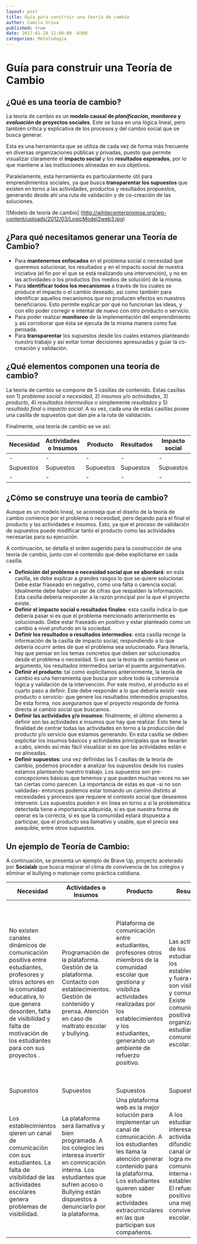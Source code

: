 ```yaml
---
layout: post
title: Guía para construir una teoría de cambio
author: Camila Urzua
published: true
date: 2017-01-20 12:00:00 -0300
categories: Metolodogía 
---
```


# **Guía para construir una Teoría de Cambio**

## **¿Qué es una teoría de cambio?**


La teoría de cambio es un **modelo causal de *planificación*, *monitoreo* y *evaluación* de proyectos sociales**. Este se basa en una lógica lineal, pero también crítica y explicativa de los procesos y del cambio social que se busca generar.

Esta es una herramienta que se utiliza de cada vez de forma más frecuente en diversas organizaciones públicas y privadas, puesto que permite visualizar claramente el **impacto social** y los **resultados esperados**, por lo que mantiene a las instituciones alineadas en sus objetivos.

Paralelamente, esta herramienta es particularmente útil para emprendimientos sociales, ya que busca **transparentar los supuestos** que existen en torno a las actividades, productos y resultados propuestos, generando desde ahí una ruta de validación y de co-creación de las soluciones.

![Modelo de teoría de cambio] (http://whitecenterpromise.org/wp-content/uploads/2012/03/LogicModel2web3.jpg)

## ¿Para qué necesitamos generar una Teoría de Cambio?

* Para **mantenernos enfocados** en el problema social o necesidad que queremos solucionar, los resultados y en el impacto social de nuestra iniciativa (el fin por el que se está realizando una intervención), y no en las actividades o los productos (los medios de solución) de la misma.
* Para **identificar todos los mecanismos** a través de los cuales se produce el impacto o el cambio deseado, así como también para identificar aquellos mecanismos que no producen efectos en nuestros beneficiarios. Esto permite explicar por qué no funcionan las ideas, y con ello poder corregir e intentar de nuevo con otro producto o servicio.
* Para poder realizar **monitoreo** de la implementación del emprendimiento y así corroborar que ésta se ejecuta de la misma manera como fue pensada.
* Para **transparentar** los supuestos desde los cuales estamos planteando nuestro trabajo y así evitar tomar decisiones apresuradas y guiar la co-creación y validación. 

## **¿Qué elementos componen una teoría de cambio?**

La teoría de cambio se compone de 5 casillas de contenido. Estas casillas son 1) *problema social o necesidad*, 2) *insumos y/o actividades*, 3) *producto*, 4) *resultados intermedios* o simplemente *resultados* y 5) *resultado final* o *impacto social*. A su vez, cada una de estas casillas posee una casilla de supuestos que dan pie a la ruta de validación.

Finalmente, una teoría de cambio se ve así:

|   Necesidad   |   Actividades o Insumos   |    Producto   |    Resultados    |    Impacto social    |
|   ---   |   ---   |   ---   |   ---   |   ---   |
|   -   |   -   |   -   |   -   |   -   |
|   Supuestos   |   Supuestos   |    Supuestos   |    Supuestos    |    Supuestos    |
|   -   |   -   |   -   |   -   |   -   |

## **¿Cómo se construye una teoría de cambio?**

Aunque es un modelo lineal, se aconseja que el diseño de la teoría de cambio comience por el problema o necesidad, pero dejando para el final el producto y las actividades e insumos. Esto, ya que el proceso de validación de supuestos puede modificar tanto el producto como las actividades necesarias para su ejecución. 

A continuación, se detalla el orden sugerido para la construcción de una teoría de cambio, junto con el contenido que debe explicitarse en cada casilla.

* **Definición del problema o necesidad social que se abordará**: en esta casilla, se debe explicar a grandes rasgos lo que se quiere solucionar. Debe estar fraseado en negativo, como una falta o carencia social. Idealmente debe haber un par de cifras que respalden la información. Esta casilla debería responder a la razón principal por la que el proyecto existe.
* **Definir el impacto social o resultados finales**: esta casilla indica lo que debería pasar si es que el problema mencionado anteriormente es solucionado. Debe estar fraseado en positivo y estar planteado como un cambio a nivel profundo en la sociedad.
* **Definir los resultados o resultados intermedios**: esta casilla recoge la información de la casilla de impacto social, respondiendo a lo que debería ocurrir antes de que el problema sea solucionado. Para llenarla, hay que pensar en los temas concretos que deben ser solucionados desde el problema o necesidad. Si es que la teoría de cambio fuese un argumento, los resultados intermedios serían el puente argumentativo.
* **Definir el producto**: tal como explicitamos anteriormente, la teoría de cambio es una herramienta que busca por sobre todo la coherencia lógica y validación de la intervención. Por este motivo, el producto es el cuarto paso a definir. Este debe responder a lo que debería existir -sea producto o servicio- que genere los resultados intermedios propuestos. De esta forma, nos aseguramos que el proyecto responda de forma directa al cambio social que buscamos.
* **Definir las actividades y/o insumos**: finalmente, el último elemento a definir son las actividades e insumos que hay que realizar. Esto tiene la finalidad de centrar todas las actividades en torno a la producción del producto y/o servicio que estamos generando. En esta casilla se deben explicitar los insumos básicos y actividades principales que se llevarán a cabo, siendo así más fácil visualizar si es que las actividades están o no alineadas.
* **Definir supuestos**: una vez definidas las 5 casillas de la teoría de cambio, podemos proceder a analizar los supuestos desde los cuales estamos planteando nuestro trabajo. Los supuestos son pre-concepciones básicas que tenemos y que pueden muchas veces no ser tan ciertas como parecen. La importancia de estas es que -si no son validadas- entonces podemos estar tomando un camino distinto al necesidades y procesos que requiere el contexto social que deseamos intervenir. Los supuestos pueden ir en línea en torno a si la problemática detectada tiene a importancia adquirida, si es que nuestra forma de operar es la correcta, si es que la comunidad estará dispuesta a participar, que el producto sea llamativo y usable, que el precio sea asequible, entre otros supuestos.

## **Un ejemplo de Teoría de Cambio**:

A continuación, se presenta un ejemplo de Brave Up, proyecto acelerado por **Socialab** que busca mejorar el clima de convivencia de los colegios y eliminar el bullying o matonaje como práctica cotidiana.

|   Necesidad   |   Actividades o Insumos   |    Producto   |    Resultados    |    Impacto social    |
|   ---   |   ---   |   ---   |   ---   |   ---   |
|   No existen canales dinámicos de comunicación positiva entre estudiantes, profesores y otros actores en la comunidad educativa, lo que genera desorden, falta de visibilidad y falta de motivación de los estudiantes para con sus proyectos  .   |   Programación de la plataforma. Gestión de la plataforma. Contacto con establecimientos. Gestión de contenido y prensa. Atención en caso de maltrato escolar y bullying.   |   Plataforma de comunicación entre estudiantes, profesores otros miembros de la comunidad escolar que gestiona y visibiliza actividades realizadas por los establecimientos y los estudiantes, generando un ambiente de refuerzo positivo.    |   Las actividades de los estudiantes en los establecimientos y fuera de ellos son visibilizadas y comunicadas. Existe comunicación positiva y organizada entre estudiantes y la comunidad escolar.   |   Los estudiantes generan proyectos fuera del espacio educativo, volcando su energía a la participación y la creación de una mejor realidad escolar. La comunidad escolar fomenta los espacios de participación de los estudiantes y participa activamente de ellos.   |
|   Supuestos   |   Supuestos   |   Supuestos   |   Supuestos   |   Supuestos   |
|   Los establecimientos qieren un canal de comunicación con sus estudiantes. La falta de visibilidad de las actividades escolares genera problemas de visibilidad.   |   La plataforma será llamativa y bien programada. A los colegios les interesa invertir en comnicación interna. Los estudiantes que sufren acoso o Bullying están dispuestos a denunciarlo por la plataforma.   |     Una plataforma web es la mejor solución para implementar un canal de comunicación. A los estudiantes les llama la atención generar contenido para la plataforma. Los estudiantes quieren saber sobre actividades extracurriculares en las que participan sus compañeros.   |    A los estudiantes les interesa que sus actividades sean difundidas. Un canal único logra mejorar la comunicación interna del establecimiento. El refuerzo positivo genera una mejor convivencia escolar.   |    La visibilización motiva a más estudiantes a participar y mostrar sus logros y proyectos. La energía de los estudiantes está volcada a su trabajo por la comunidad escolar y no al acoso escolar. 
